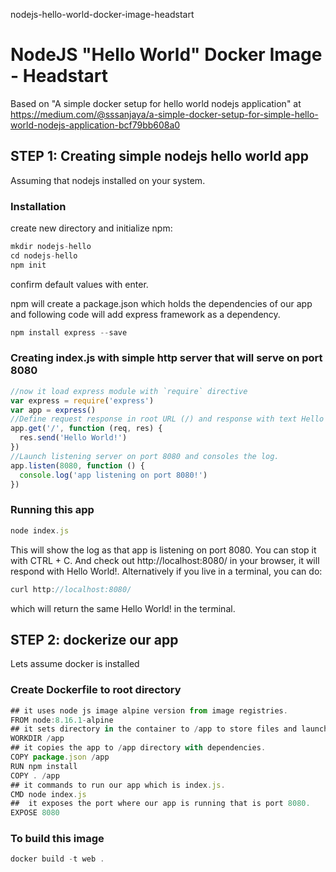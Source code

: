 nodejs-hello-world-docker-image-headstart
# NodeJS "Hello World" Docker Image  - Headstart

Based on "A simple docker setup for hello world nodejs application" at https://medium.com/@sssanjaya/a-simple-docker-setup-for-simple-hello-world-nodejs-application-bcf79bb608a0

## STEP 1: Creating simple nodejs hello world app

Assuming that nodejs installed on your system.

### Installation
create new directory and initialize npm:

````javascript
mkdir nodejs-hello
cd nodejs-hello
npm init
````

confirm default values with enter.

npm will create a package.json which holds the dependencies of our app and following code will add express framework as a dependency.

````javascript
npm install express --save
````

### Creating index.js with simple http server that will serve on port 8080

````javascript
//now it load express module with `require` directive
var express = require('express')
var app = express()
//Define request response in root URL (/) and response with text Hello World!
app.get('/', function (req, res) {
  res.send('Hello World!')
})
//Launch listening server on port 8080 and consoles the log.
app.listen(8080, function () {
  console.log('app listening on port 8080!')
})
````

### Running this app

````javascript
node index.js
````

This will show the log as that app is listening on port 8080. You can stop it with CTRL + C. And check out http://localhost:8080/ in your browser, it will respond with Hello World!. Alternatively if you live in a terminal, you can do:

````javascript
curl http://localhost:8080/
````

which will return the same Hello World! in the terminal.

## STEP 2: dockerize our app

Lets assume docker is installed

### Create Dockerfile to root directory

````javascript
## it uses node js image alpine version from image registries.
FROM node:8.16.1-alpine
## it sets directory in the container to /app to store files and launch our app.
WORKDIR /app
## it copies the app to /app directory with dependencies.
COPY package.json /app
RUN npm install
COPY . /app
## it commands to run our app which is index.js.
CMD node index.js
##  it exposes the port where our app is running that is port 8080.
EXPOSE 8080
````

### To build this image

````javascript
docker build -t web .
````
